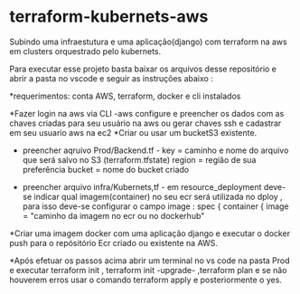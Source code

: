 # terraform-kubernets-aws
Subindo uma infraestutura e uma aplicação(django) com terraform na aws em clusters orquestrado pelo kubernets. 


Para executar esse projeto basta baixar os arquivos desse repositório e abrir a pasta no vscode e seguir as instruções abaixo :

*requerimentos: conta AWS, terraform, docker e cli instalados

*Fazer login na aws via CLI -aws configure e preencher os dados com as chaves criadas para seu usuário na aws ou gerar chaves ssh e cadastrar em seu usuario aws na ec2
*Criar ou usar um bucketS3 existente.

* preencher aqruivo Prod/Backend.tf - key = caminho e nome do arquivo que será salvo no S3 (terraform.tfstate)
                          region = região de sua preferência
                          bucket = nome do bucket criado
                          
* preencher arquivo infra/Kubernets,tf - em resource_deployment deve-se indicar qual imagem(container) no seu ecr será utilizada no dploy , para isso deve-se configurar o campo image :
  spec {
        container {
          image = "caminho da imagem no ecr ou no dockerhub"
          
*Criar uma imagem docker com uma aplicação django e executar o docker push para o repósitório Ecr criado ou existente na AWS.

*Após efetuar os passos acima abrir um terminal no vs code na pasta Prod e executar terraform init , terraform init -upgrade- ,terraform plan e se não houverem erros usar o comando terraform apply e posteriormente o yes. 


          
 

